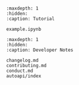 ```{include} ../README.md
```

```{toctree}
:maxdepth: 1
:hidden:
:caption: Tutorial

example.ipynb
```

```{toctree}
:maxdepth: 1
:hidden:
:caption: Developer Notes

changelog.md
contributing.md
conduct.md
autoapi/index
```